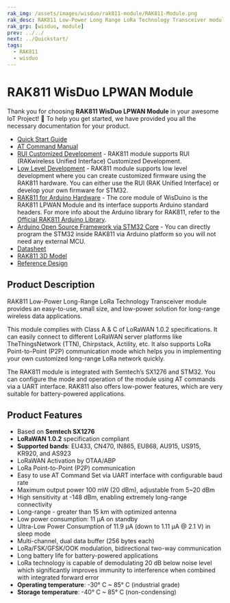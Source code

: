 ```yaml
---
rak_img: /assets/images/wisduo/rak811-module/RAK811-Module.png
rak_desc: RAK811 Low-Power Long Range LoRa Technology Transceiver module provides an easy to use, small size, low-power solution for long range wireless data transmission.
rak_grp: [wisduo, module]
prev: ../../
next: ../Quickstart/
tags:
  - RAK811
  - wisduo
---
```


# RAK811 WisDuo LPWAN Module

Thank you for choosing **RAK811 WisDuo LPWAN Module** in your awesome IoT Project! 🎉 To help you get started, we have provided you all the necessary documentation for your product.



* [Quick Start Guide](/Product-Categories/WisDuo/RAK811-Module/Quickstart/)
* [AT Command Manual](/Product-Categories/WisDuo/RAK811-Module/AT-Command-Manual/)
* <a href="/RUI/" target="_blank">RUI Customized Development</a> - RAK811 module supports RUI (RAKwireless Unified Interface) Customized Development.
* [Low Level Development](/Product-Categories/WisDuo/RAK811-Module/Low-Level-Development/) - RAK811 module supports low level development where you can create customized firmware using the RAK811 hardware. You can either use the RUI (RAK Unified Interface) or develop your own firmware for STM32.
* [RAK811 for Arduino Hardware](/Product-Categories/WisDuino/) - The core module of WisDuino is the RAK811 LPWAN Module and its interface supports Arduino standard headers. For more info about the Arduino library for RAK811, refer to the [Official RAK811 Arduino Library](https://github.com/RAKWireless/WisNode-Arduino-Library).
* [Arduino Open Source Framework via STM32 Core](https://github.com/RAKWireless/Evaluation_Boards/tree/master/RAK811) - You can directly program the STM32 inside RAK811 via Arduino platform so you will not need any external MCU.
* [Datasheet](/Product-Categories/WisDuo/RAK811-Module/Datasheet/#rak811-wisduo-lpwan-module-datasheet)
* [RAK811 3D Model](https://downloads.rakwireless.com/3D_File/WisDuo/PWB-RAK811.stp)
* [Reference Design](https://docs.rakwireless.com/Product-Categories/WisDuo/RAK811-Breakout-Board/Datasheet/#schematic-diagram)

## Product Description

RAK811 Low-Power Long-Range LoRa Technology Transceiver module provides an easy-to-use, small size, and low-power solution for long-range wireless data applications.

This module complies with Class A & C of LoRaWAN 1.0.2 specifications. It can easily connect to different LoRaWAN server platforms like TheThingsNetwork (TTN), Chirpstack, Actility, etc. It also supports LoRa Point-to-Point (P2P) communication mode which helps you in implementing your own customized long-range LoRa network quickly.

The RAK811 module is integrated with Semtech’s SX1276 and STM32. You can configure the mode and operation of the module using AT commands via a UART interface. RAK811 also offers low-power features, which are very suitable for battery-powered applications.



## Product Features

- Based on **Semtech SX1276**
- **LoRaWAN 1.0.2** specification compliant
- **Supported bands**: EU433, CN470, IN865, EU868, AU915, US915, KR920, and AS923
- LoRaWAN Activation by OTAA/ABP
- LoRa Point-to-Point (P2P) communication
- Easy to use AT Command Set via UART interface with configurable baud rate
- Maximum output power 100&nbsp;mW (20&nbsp;dBm), adjustable from 5~20&nbsp;dBm
- High sensitivity at -148&nbsp;dBm, enabling extremely long-range connectivity
- Long-range - greater than 15&nbsp;km with optimized antenna
- Low power consumption: 11&nbsp;μA on standby
- Ultra-Low Power Consumption of 11.9&nbsp;μA (down to 1.11&nbsp;μA @ 2.1&nbsp;V) in sleep mode
- Multi-channel, dual data buffer (256&nbsp;bytes each)
- LoRa/FSK/GFSK/OOK modulation, bidirectional two-way communication
- Long battery life for battery-powered applications
- LoRa technology is capable of demodulating 20&nbsp;dB below noise level which significantly improves immunity to interference when combined with integrated forward error
- **Operating temperature**: -30°&nbsp;C ~ 85°&nbsp;C (industrial grade)
- **Storage temperature**: -40°&nbsp;C ~ 85°&nbsp;C (non-condensing)

